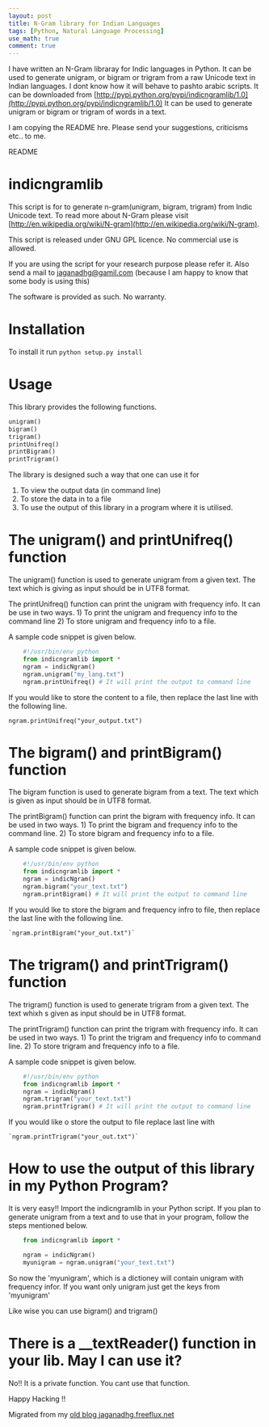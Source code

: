 ```yaml
---
layout: post
title: N-Gram library for Indian Languages
tags: [Python, Natural Language Processing]
use_math: true
comment: true
---
```

I have written an N-Gram libraray for Indic languages in Python. It can be used to generate unigram, or bigram or trigram from a raw Unicode text in Indian languages. I dont know how it will behave to pashto arabic scripts. It can be downloaded from [http://pypi.python.org/pypi/indicngramlib/1.0](http://pypi.python.org/pypi/indicngramlib/1.0)
It can be used to generate unigram or bigram or trigram of words in a text.

I am copying the README hre. Please send your suggestions, criticisms etc.. to me.

README

indicngramlib
=============
This script is for to generate n-gram(unigram, bigram, trigram) from Indic Unicode text.
To read more about N-Gram please visit [http://en.wikipedia.org/wiki/N-gram](http://en.wikipedia.org/wiki/N-gram).

This script is released under GNU GPL licence.
No commercial use is allowed.
 
If you are using the script for your research purpose please refer it.
Also send a mail to jaganadhg@gamil.com (because I am happy to know that some body is using this)

The software is provided as such. No warranty.

Installation
===========

To install it run `python setup.py install`

Usage
=======
This library provides the following functions.

```python
unigram()
bigram()
trigram()
printUnifreq()
printBigram()
printTrigram()
```

The library is designed such a way that one can use it for
1) To view the output data (in command line)
2) To store the data in to a file
3) To use the output of this library in a program where it is utilised.

The unigram() and printUnifreq() function
=========================================

The unigram() function is used to generate unigram from a given text.
The text which is giving as input should be in UTF8 format.

The printUnifreq() function can print the unigram with frequency info.
It can be use in two ways.
    1) To print the unigram and frequency info to the command line
    2) To store unigram and frequency info to a file.

A sample code snippet is given below.
```python
    #!/usr/bin/env python
    from indicngramlib import *
    ngram = indicNgram()
    ngram.unigram("my_lang.txt")
    ngram.printUnifreq() # It will print the output to command line
```
If you would like to store the content to a file, then replace the last line with the following line.

    ngram.printUnifreq("your_output.txt")

The bigram() and printBigram() function
======================================

The bigram function is used to generate bigram from a text.
The text which is given as input should be in UTF8 format.

The printBigram() function can print the bigram with frequency info.
It can be used in two ways.
    1) To print the bigram and frequency info to the command line.
    2) To store bigram and frequency info to a file.

A sample code snippet is given below.
```python
    #!/usr/bin/env python
    from indicngramlib import *
    ngram = indicNgram()
    ngram.bigram("your_text.txt")
    ngram.printBigram() # It will print the output to command line
```
If you would lke to store the bigram and frequency infro to file, then replace the last line with the following line.

    `ngram.printBigram("your_out.txt")`

The trigram() and printTrigram() function
=========================================

The trigram() function is used to generate trigram from a given text.
The text whixh s given as input should be in UTF8 format.

The printTrigram() function can print the trigram with frequency info.
It can be used in two ways.
    1) To print the trigram and frequency info to command line.
    2) To store trigram and frequency info to a file.

A sample code snippet is given below.
```python
    #!/usr/bin/env python
    from indicngramlib import *
    ngram = indicNgram()
    ngram.trigram("your_text.txt")
    ngram.printTrigram() # It will print the output to command line
```
If you would like o store the output to file replace last line with 

    `ngram.printTrigram("your_out.txt")`

How to use the output of this library in my Python Program?
===========================================================

It is very easy!!
Import the indicngramlib in your Python script.
If you plan to generate unigram from a text and to use that in your program, follow the steps mentioned below.

```python
    from indicngramlib import *

    ngram = indicNgram()
    myunigram = ngram.unigram("your_text.txt")
```
So now the 'myunigram', which is a dictioney will contain unigram with frequency infor. 
If you want only unigram just get the keys from 'myunigram'

Like wise you can use bigram() and trigram()

There is a __textReader() function in your lib. May I can use it?
=================================================================

No!!
It is a private function. You cant use that function.

Happy Hacking !!


Migrated from my [old blog jaganadhg.freeflux.net](https://web.archive.org/web/20160323193721/http://jaganadhg.freeflux.net/blog)
